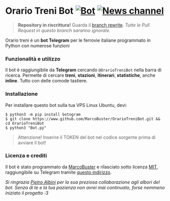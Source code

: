 # Orario Treni Bot [![Bot](https://img.shields.io/badge/Telegram-@OrarioTreniBot-red.svg?style=flat)][Bot] [![News channel](https://img.shields.io/badge/News-@OrarioTreni-0d86d7.svg?style=flat)][Channel]
> <b>Repository in riscrittura!</b> Guarda il [branch rewrite](https://github.com/MarcoBuster/OrarioTreniBot/tree/rewrite). <i>Tutte le Pull Request in questo branch saranno ignorate.</i>

Orario treni è un **bot Telegram** per le ferrovie italiane programmato in Python con numerose funzioni

### Funzionalità e utilizzo
Il bot è raggiungibile da **Telegram** cercando `@OrarioTreniBot` nella barra di ricerca.
Permette di cercare **treni**, **stazioni**, **itinerari**, **statistiche**, anche **inline**. Tutto con delle comode tastiere.

### Installazione
Per installare questo bot sulla tua VPS Linux Ubuntu, devi:

    $ python3 -m pip install botogram
    $ git clone https://www.github.com/MarcoBuster/OrarioTreniBot.git && cd OrarioTreniBot
    $ python3 "Bot.py"

> Attenzione! Inserire il TOKEN del bot nel codice sorgente prima di avviare il bot!

### Licenza e crediti
Il bot è stato programmato da [MarcoBuster][Marco] e rilasciato sotto licenza [MIT][MIT], raggiungibile su Telegram tramite [questo indirizzo][Bot].

*Si ringrazia [Pietro Albini][Pietro] per la sua preziosa collaborazione agli albori del bot. Senza di te e la tua pazienza non avrei mai continuato, forse nemmeno iniziato il progetto :3*

[Marco]: https://www.github.com/MarcoBuster
[MIT]: https://opensource.org/licenses/MIT
[Bot]: https://telegram.me/OrarioTreniBot
[Pietro]: https://www.github.com/PietroAlbini
[Channel]: https://www.telegram.me/OrarioTreni
